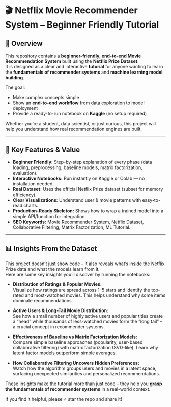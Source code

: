 # 🎬 Netflix Movie Recommender System – Beginner Friendly Tutorial

## 📌 Overview

This repository contains a **beginner-friendly, end-to-end Movie Recommendation System** built using the **Netflix Prize Dataset**.  
It is designed as a clear and interactive **tutorial** for anyone wanting to learn the **fundamentals of recommender systems** and **machine learning model building**.

The goal:  
- Make complex concepts simple  
- Show an **end-to-end workflow** from data exploration to model deployment  
- Provide a ready-to-run notebook on **Kaggle** (no setup required)

Whether you’re a student, data scientist, or just curious, this project will help you understand how real recommendation engines are built.

---

## 🌟 Key Features & Value

- **Beginner Friendly:** Step-by-step explanation of every phase (data loading, preprocessing, baseline models, matrix factorization, evaluation).
- **Interactive Notebooks:** Run instantly on Kaggle or Colab — no installation needed.
- **Real Dataset:** Uses the official Netflix Prize dataset (subset for memory efficiency).
- **Clear Visualizations:** Understand user & movie patterns with easy-to-read charts.
- **Production-Ready Skeleton:** Shows how to wrap a trained model into a simple API/function for integration.
- **SEO Keywords:** Movie Recommender System, Netflix Dataset, Collaborative Filtering, Matrix Factorization, ML Tutorial.

---

## 📊 Insights From the Dataset

This project doesn’t just show code – it also reveals what’s inside the Netflix Prize data and what the models learn from it.  
Here are some key insights you’ll discover by running the notebooks:

- **Distribution of Ratings & Popular Movies:**  
  Visualize how ratings are spread across 1–5 stars and identify the top-rated and most-watched movies. This helps understand why some items dominate recommendations.

- **Active Users & Long-Tail Movie Distribution:**  
  See how a small number of highly active users and popular titles create a “head” while thousands of less-watched movies form the “long tail” – a crucial concept in recommender systems.

- **Effectiveness of Baseline vs Matrix Factorization Models:**  
  Compare simple baseline approaches (popularity, user-based collaborative filtering) with matrix factorization (SVD-like). Learn why latent factor models outperform simple averages.

- **How Collaborative Filtering Uncovers Hidden Preferences:**  
  Watch how the algorithm groups users and movies in a latent space, surfacing unexpected similarities and personalized recommendations.

These insights make the tutorial more than just code – they help you **grasp the fundamentals of recommender systems** in a real-world context.

If you find it helpful, please ⭐ star the repo and share it!